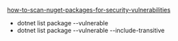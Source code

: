 [how-to-scan-nuget-packages-for-security-vulnerabilities](https://devblogs.microsoft.com/nuget/how-to-scan-nuget-packages-for-security-vulnerabilities)

- dotnet list package --vulnerable
- dotnet list package --vulnerable --include-transitive
